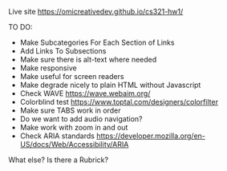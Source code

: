 Live site https://omicreativedev.github.io/cs321-hw1/

TO DO:

* Make Subcategories For Each Section of Links
* Add Links To Subsections
* Make sure there is alt-text where needed
* Make responsive
* Make useful for screen readers
* Make degrade nicely to plain HTML without Javascript
* Check WAVE https://wave.webaim.org/
* Colorblind test https://www.toptal.com/designers/colorfilter
* Make sure TABS work in order
* Do we want to add audio navigation?
* Make work with zoom in and out
* Check ARIA standards https://developer.mozilla.org/en-US/docs/Web/Accessibility/ARIA

What else? Is there a Rubrick?
